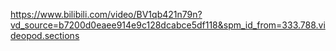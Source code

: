 https://www.bilibili.com/video/BV1qb421n79n?vd_source=b7200d0eaee914e9c128dcabce5df118&spm_id_from=333.788.videopod.sections
